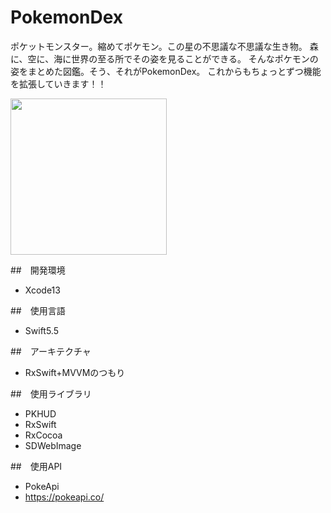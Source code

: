 #  PokemonDex

ポケットモンスター。縮めてポケモン。この星の不思議な不思議な生き物。
森に、空に、海に世界の至る所でその姿を見ることができる。
そんなポケモンの姿をまとめた図鑑。そう、それがPokemonDex。
これからもちょっとずつ機能を拡張していきます！！

<img src="https://user-images.githubusercontent.com/61740562/135105323-7fe9b50d-83a0-40db-ae03-c71309b3cdd2.gif" width="250">

##　開発環境
- Xcode13

##　使用言語
- Swift5.5

##　アーキテクチャ
- RxSwift+MVVMのつもり

##　使用ライブラリ
- PKHUD
- RxSwift
- RxCocoa
- SDWebImage

##　使用API
- PokeApi
 - https://pokeapi.co/
